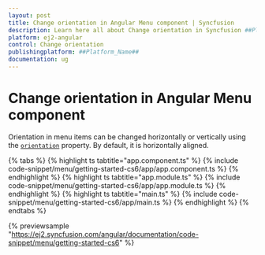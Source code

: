 ```yaml
---
layout: post
title: Change orientation in Angular Menu component | Syncfusion
description: Learn here all about Change orientation in Syncfusion ##Platform_Name## Menu component of Syncfusion Essential JS 2 and more.
platform: ej2-angular
control: Change orientation 
publishingplatform: ##Platform_Name##
documentation: ug
---
```


# Change orientation in Angular Menu component

Orientation in menu items can be changed horizontally or vertically using the
[`orientation`](https://ej2.syncfusion.com/angular/documentation/api/menu/#orientation) property.
By default, it is horizontally aligned.

{% tabs %}
{% highlight ts tabtitle="app.component.ts" %}
{% include code-snippet/menu/getting-started-cs6/app/app.component.ts %}
{% endhighlight %}
{% highlight ts tabtitle="app.module.ts" %}
{% include code-snippet/menu/getting-started-cs6/app/app.module.ts %}
{% endhighlight %}
{% highlight ts tabtitle="main.ts" %}
{% include code-snippet/menu/getting-started-cs6/app/main.ts %}
{% endhighlight %}
{% endtabs %}
  
{% previewsample "https://ej2.syncfusion.com/angular/documentation/code-snippet/menu/getting-started-cs6" %}
